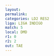 ```yaml
---
layout: 
permalink: 
categories: LD2 RES2
liga: LIGA INDIGO
match: 5
local: DMD
r1: 0
r2: 2
out: TAE
---
```

